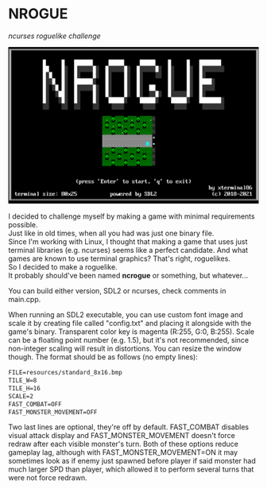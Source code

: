 # NROGUE
*ncurses roguelike challenge*

![](resources/github-front/title.bmp)

I decided to challenge myself by making a game with minimal requirements possible.  
Just like in old times, when all you had was just one binary file.  
Since I'm working with Linux, I thought that making a game that uses just terminal libraries (e.g. ncurses)
seems like a perfect candidate. And what games are known to use terminal graphics? That's right, roguelikes.  
So I decided to make a roguelike.  
It probably should've been named **ncrogue** or something, but whatever...

You can build either version, SDL2 or ncurses, check comments in main.cpp.

When running an SDL2 executable, you can use custom font image and scale it by creating
file called "config.txt" and placing it alongside with the game's binary.
Transparent color key is magenta (R:255, G:0, B:255).
Scale can be a floating point number (e.g. 1.5), but it's not recommended,
since non-integer scaling will result in distortions.
You can resize the window though.
The format should be as follows (no empty lines):

```
FILE=resources/standard_8x16.bmp  
TILE_W=8  
TILE_H=16  
SCALE=2  
FAST_COMBAT=OFF
FAST_MONSTER_MOVEMENT=OFF
```

Two last lines are optional, they're off by default.
FAST_COMBAT disables visual attack display and FAST_MONSTER_MOVEMENT doesn't force redraw after each visible monster's turn.
Both of these options reduce gameplay lag, although with FAST_MONSTER_MOVEMENT=ON it may sometimes look as if
enemy just spawned before player if said monster had much larger SPD than player, which allowed it to perform several
turns that were not force redrawn.
